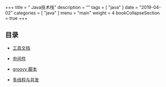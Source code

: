 
+++
title = " Java技术栈"
description = ""
tags = [
    "java"
]
date = "2019-04-02"
categories = [
    "java"
]
menu = "main"
weight = 4
bookCollapseSection = true
+++





## 目录


* [工具文档](tooldoc)

* [中间件](middleware)

* [groovy 脚本](groovy)

* [多线程与并发](thread)
